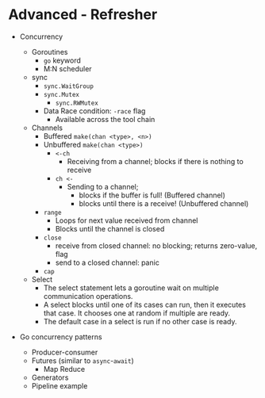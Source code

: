 # Advanced - Refresher

- Concurrency
  - Goroutines
    - `go` keyword
    - M:N scheduler
  - sync
    - `sync.WaitGroup`
    - `sync.Mutex`
      - `sync.RWMutex`
    - Data Race condition: `-race` flag
      - Available across the tool chain
  - Channels
    - Buffered `make(chan <type>, <n>)`
    - Unbuffered `make(chan <type>)`
      - `<-ch`
        - Receiving from a channel; blocks if there is nothing to receive
      - `ch <-`
        - Sending to a channel;
          - blocks if the buffer is full! (Buffered channel)
          - blocks until there is a receive! (Unbuffered channel)
    - `range`
      - Loops for next value received from channel
      - Blocks until the channel is closed
    - `close`
      - receive from closed channel: no blocking; returns zero-value, flag
      - send to a closed channel: panic
    - `cap`
  - Select
    - The select statement lets a goroutine wait on multiple communication operations.
    - A select blocks until one of its cases can run, then it executes that case. It chooses one at random if multiple are ready.
    - The default case in a select is run if no other case is ready.

- Go concurrency patterns
  - Producer-consumer
  - Futures (similar to `async`-`await`)
    - Map Reduce
  - Generators
  - Pipeline example
